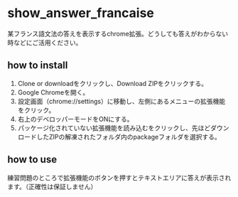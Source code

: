 # show_answer_francaise
某フランス語文法の答えを表示するchrome拡張。どうしても答えがわからない時などにご活用ください。
## how to install
1. Clone or downloadをクリックし、Download ZIPをクリックする。
2. Google Chromeを開く。
3. 設定画面（chrome://settings）に移動し、左側にあるメニューの拡張機能をクリック。
4. 右上のデベロッパーモードをONにする。
5. パッケージ化されていない拡張機能を読み込むをクリックし、先ほどダウンロードしたZIPの解凍されたフォルダ内のpackageフォルダを選択する。
## how to use
練習問題のところで拡張機能のボタンを押すとテキストエリアに答えが表示されます。（正確性は保証しません）
